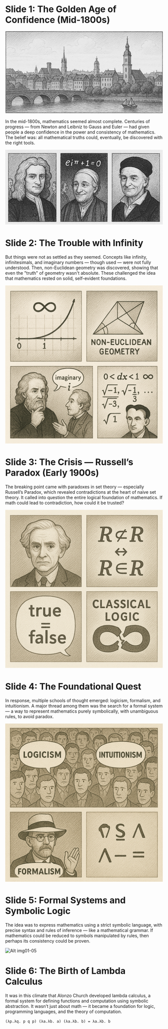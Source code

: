 
# Slide 1: The Golden Age of Confidence (Mid-1800s)

![Alt img01-01A](img01-01A.png "")

In the mid-1800s, mathematics seemed almost complete. Centuries of progress — from Newton and Leibniz to Gauss and Euler — had given people a deep confidence in the power and consistency of mathematics. The belief was: all mathematical truths could, eventually, be discovered with the right tools.

![Alt img01-01B](img01-01B.png "Newton, Gauss and Euler")


# Slide 2: The Trouble with Infinity

But things were not as settled as they seemed. Concepts like infinity, infinitesimals, and imaginary numbers — though used — were not fully understood. Then, non-Euclidean geometry was discovered, showing that even the "truth" of geometry wasn't absolute. These challenged the idea that mathematics rested on solid, self-evident foundations.

![Alt img01-02](img01-02.png "Image 2")


# Slide 3: The Crisis — Russell’s Paradox (Early 1900s)

The breaking point came with paradoxes in set theory — especially Russell’s Paradox, which revealed contradictions at the heart of naive set theory. It called into question the entire logical foundation of mathematics. If math could lead to contradiction, how could it be trusted?

![Alt img01-03](img01-03.png "Image 3")


# Slide 4: The Foundational Quest

In response, multiple schools of thought emerged: logicism, formalism, and intuitionism. A major thread among them was the search for a formal system — a way to represent mathematics purely symbolically, with unambiguous rules, to avoid paradox.

![Alt img01-04](img01-04.png "Image 4")


# Slide 5: Formal Systems and Symbolic Logic

The idea was to express mathematics using a strict symbolic language, with precise syntax and rules of inference — like a mathematical grammar. If mathematics could be reduced to symbols manipulated by rules, then perhaps its consistency could be proven.

![Alt img01-05](img01-05.png "Image 5")


# Slide 6: The Birth of Lambda Calculus

It was in this climate that Alonzo Church developed lambda calculus, a formal system for defining functions and computation using symbolic abstraction. It wasn’t just about math — it became a foundation for logic, programming languages, and the theory of computation.


```
(λp.λq. p q p) (λa.λb. a) (λa.λb. b) = λa.λb. b
```

